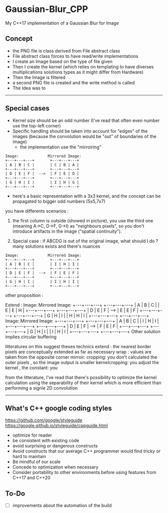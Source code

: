 # Gaussian-Blur_CPP
My C++17 implementation of a Gaussian Blur for Image

## Concept
- the PNG file is class derived from File abstract class
- File abstract class forces to have read/write implementations
- I create an Image based on the type of file given
- Then I create the kernel (which relies on templating to have diverses multiplications solutions types as it might differ from Hardware)
- Then the Image is filtered
- a second PNG file is created and the write method is called
- The Idea was to 

---
## Special cases
- Kernel size should be an odd number (I've read that often even number use the top-left corner)
- Specific handling should be taken into account for "edges" of the images (because the convolution would be "out" of boundaries of the image)
    - the implementation use the "mirroiring"

```
Image:             Mirrored Image:
+---+---+---+       +---+---+---+
| A | B | C |       | C | B | A |
+---+---+---+       +---+---+---+
| D | E | F |  -->  | F | E | D |
+---+---+---+       +---+---+---+
| G | H | I |       | I | H | G |
+---+---+---+       +---+---+---+
```
- here's a basic representation with a 3x3 kernel, and the concept can be propagated to bigger odd numbers (5x5,7x7)

you have differents scenarios :
1) the first column is outside (showed in picture), you use the third one (meaning A->C, D->F, G->I) as "neighbours pixels", so you don't introduce artifacts in the image ("spatial continuity").

2) Special case : if ABCDG is out of the original image, what should I do ? many solutions exists and there's nuances
```
Image:             Mirrored Image:
+---+---+---+       +---+---+---+
| A | B | C |       | I | H | I |
+---+---+---+       +---+---+---+
| D | E | F |  -->  | F | E | F |
+---+---+---+       +---+---+---+
| G | H | I |       | I | H | I |
+---+---+---+       +---+---+---+
```
other proposition :

Extend :
Image:             Mirrored Image:
+---+---+---+       +---+---+---+
| A | B | C |       | E | E | H |
+---+---+---+       +---+---+---+
| D | E | F |  -->  | E | E | F |
+---+---+---+       +---+---+---+
| G | H | I |       | H | H | I |
+---+---+---+       +---+---+---+
Image:             Mirrored Image:
+---+---+---+       +---+---+---+
| A | B | C |       | I | H | I |
+---+---+---+       +---+---+---+
| D | E | F |  -->  | F | E | F |
+---+---+---+       +---+---+---+
| G | H | I |       | I | H | I |
+---+---+---+       +---+---+---+
Other solution implies circular buffering 

litteratures on this suggest theses technics
extend : the nearest border pixels are conceptually extended as far as necessary
wrap : values are taken from the opposite corner
mirroir:
cropping: you don't calculated the outer pixels , so the image output is smaller
kernelcropping: you adjust the kernel , the 
constant: you

from the litterature, I've read that there's possibility to optimize the kernel calculation using the separability of their kernel which is more efficient than performing a signle 2D convolution

---

## What's C++ google coding styles
https://github.com/google/styleguide
https://google.github.io/styleguide/cppguide.html

- optimize for reader
- be consistent with existing code
- avoid surprising or dangerous constructs
- Avoid constructs that our average C++ programmer would find tricky or hard to maintain
- Be mindful of our scale
- Concede to optimization when necessary
- Consider portability to other environments before using features from C++17 and C++20


## To-Do
- [ ] improvements about the automation of the build